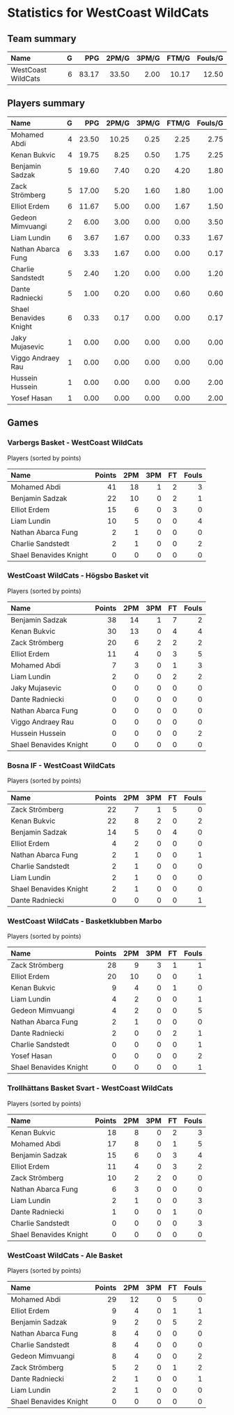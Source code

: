 # Statistics for WestCoast WildCats

## Team summary

| Name | G | PPG | 2PM/G | 3PM/G | FTM/G | Fouls/G |
|:-----|--:|----:|------:|------:|------:|--------:|
| WestCoast WildCats | 6 | 83.17 | 33.50 | 2.00 | 10.17 | 12.50 |

## Players summary

| Name | G | PPG | 2PM/G | 3PM/G | FTM/G | Fouls/G |
|:-----|--:|----:|------:|------:|------:|--------:|
| Mohamed Abdi | 4 | 23.50 | 10.25 | 0.25 | 2.25 | 2.75 |
| Kenan Bukvic | 4 | 19.75 | 8.25 | 0.50 | 1.75 | 2.25 |
| Benjamin Sadzak | 5 | 19.60 | 7.40 | 0.20 | 4.20 | 1.80 |
| Zack Strömberg | 5 | 17.00 | 5.20 | 1.60 | 1.80 | 1.00 |
| Elliot Erdem | 6 | 11.67 | 5.00 | 0.00 | 1.67 | 1.50 |
| Gedeon Mimvuangi | 2 | 6.00 | 3.00 | 0.00 | 0.00 | 3.50 |
| Liam Lundin | 6 | 3.67 | 1.67 | 0.00 | 0.33 | 1.67 |
| Nathan Abarca Fung | 6 | 3.33 | 1.67 | 0.00 | 0.00 | 0.17 |
| Charlie Sandstedt | 5 | 2.40 | 1.20 | 0.00 | 0.00 | 1.20 |
| Dante Radniecki | 5 | 1.00 | 0.20 | 0.00 | 0.60 | 0.60 |
| Shael Benavides Knight | 6 | 0.33 | 0.17 | 0.00 | 0.00 | 0.17 |
| Jaky Mujasevic | 1 | 0.00 | 0.00 | 0.00 | 0.00 | 0.00 |
| Viggo Andraey Rau | 1 | 0.00 | 0.00 | 0.00 | 0.00 | 0.00 |
| Hussein Hussein | 1 | 0.00 | 0.00 | 0.00 | 0.00 | 2.00 |
| Yosef Hasan | 1 | 0.00 | 0.00 | 0.00 | 0.00 | 2.00 |

## Games

### Varbergs Basket - WestCoast WildCats

Players (sorted by points)

| Name | Points | 2PM | 3PM | FT | Fouls |
|:-----|-------:|----:|----:|---:|------:|
| Mohamed Abdi | 41 | 18 |  1 |  2 |  3 |
| Benjamin Sadzak | 22 | 10 |  0 |  2 |  1 |
| Elliot Erdem | 15 |  6 |  0 |  3 |  0 |
| Liam Lundin | 10 |  5 |  0 |  0 |  4 |
| Nathan Abarca Fung |  2 |  1 |  0 |  0 |  0 |
| Charlie Sandstedt |  2 |  1 |  0 |  0 |  2 |
| Shael Benavides Knight |  0 |  0 |  0 |  0 |  0 |

### WestCoast WildCats - Högsbo Basket vit

Players (sorted by points)

| Name | Points | 2PM | 3PM | FT | Fouls |
|:-----|-------:|----:|----:|---:|------:|
| Benjamin Sadzak | 38 | 14 |  1 |  7 |  2 |
| Kenan Bukvic | 30 | 13 |  0 |  4 |  4 |
| Zack Strömberg | 20 |  6 |  2 |  2 |  2 |
| Elliot Erdem | 11 |  4 |  0 |  3 |  5 |
| Mohamed Abdi |  7 |  3 |  0 |  1 |  3 |
| Liam Lundin |  2 |  0 |  0 |  2 |  2 |
| Jaky Mujasevic |  0 |  0 |  0 |  0 |  0 |
| Dante Radniecki |  0 |  0 |  0 |  0 |  0 |
| Nathan Abarca Fung |  0 |  0 |  0 |  0 |  0 |
| Viggo Andraey Rau |  0 |  0 |  0 |  0 |  0 |
| Hussein Hussein |  0 |  0 |  0 |  0 |  2 |
| Shael Benavides Knight |  0 |  0 |  0 |  0 |  0 |

### Bosna IF - WestCoast WildCats

Players (sorted by points)

| Name | Points | 2PM | 3PM | FT | Fouls |
|:-----|-------:|----:|----:|---:|------:|
| Zack Strömberg | 22 |  7 |  1 |  5 |  0 |
| Kenan Bukvic | 22 |  8 |  2 |  0 |  2 |
| Benjamin Sadzak | 14 |  5 |  0 |  4 |  0 |
| Elliot Erdem |  4 |  2 |  0 |  0 |  0 |
| Nathan Abarca Fung |  2 |  1 |  0 |  0 |  1 |
| Charlie Sandstedt |  2 |  1 |  0 |  0 |  0 |
| Liam Lundin |  2 |  1 |  0 |  0 |  0 |
| Shael Benavides Knight |  2 |  1 |  0 |  0 |  0 |
| Dante Radniecki |  0 |  0 |  0 |  0 |  1 |

### WestCoast WildCats - Basketklubben Marbo

Players (sorted by points)

| Name | Points | 2PM | 3PM | FT | Fouls |
|:-----|-------:|----:|----:|---:|------:|
| Zack Strömberg | 28 |  9 |  3 |  1 |  1 |
| Elliot Erdem | 20 | 10 |  0 |  0 |  1 |
| Kenan Bukvic |  9 |  4 |  0 |  1 |  0 |
| Liam Lundin |  4 |  2 |  0 |  0 |  1 |
| Gedeon Mimvuangi |  4 |  2 |  0 |  0 |  5 |
| Nathan Abarca Fung |  2 |  1 |  0 |  0 |  0 |
| Dante Radniecki |  2 |  0 |  0 |  2 |  1 |
| Charlie Sandstedt |  0 |  0 |  0 |  0 |  1 |
| Yosef Hasan |  0 |  0 |  0 |  0 |  2 |
| Shael Benavides Knight |  0 |  0 |  0 |  0 |  1 |

### Trollhättans Basket Svart - WestCoast WildCats

Players (sorted by points)

| Name | Points | 2PM | 3PM | FT | Fouls |
|:-----|-------:|----:|----:|---:|------:|
| Kenan Bukvic | 18 |  8 |  0 |  2 |  3 |
| Mohamed Abdi | 17 |  8 |  0 |  1 |  5 |
| Benjamin Sadzak | 15 |  6 |  0 |  3 |  4 |
| Elliot Erdem | 11 |  4 |  0 |  3 |  2 |
| Zack Strömberg | 10 |  2 |  2 |  0 |  0 |
| Nathan Abarca Fung |  6 |  3 |  0 |  0 |  0 |
| Liam Lundin |  2 |  1 |  0 |  0 |  3 |
| Dante Radniecki |  1 |  0 |  0 |  1 |  0 |
| Charlie Sandstedt |  0 |  0 |  0 |  0 |  3 |
| Shael Benavides Knight |  0 |  0 |  0 |  0 |  0 |

### WestCoast WildCats - Ale Basket

Players (sorted by points)

| Name | Points | 2PM | 3PM | FT | Fouls |
|:-----|-------:|----:|----:|---:|------:|
| Mohamed Abdi | 29 | 12 |  0 |  5 |  0 |
| Elliot Erdem |  9 |  4 |  0 |  1 |  1 |
| Benjamin Sadzak |  9 |  2 |  0 |  5 |  2 |
| Nathan Abarca Fung |  8 |  4 |  0 |  0 |  0 |
| Charlie Sandstedt |  8 |  4 |  0 |  0 |  0 |
| Gedeon Mimvuangi |  8 |  4 |  0 |  0 |  2 |
| Zack Strömberg |  5 |  2 |  0 |  1 |  2 |
| Dante Radniecki |  2 |  1 |  0 |  0 |  1 |
| Liam Lundin |  2 |  1 |  0 |  0 |  0 |
| Shael Benavides Knight |  0 |  0 |  0 |  0 |  0 |

